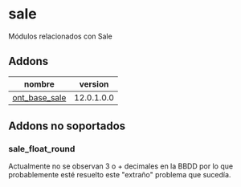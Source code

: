 sale
=========
Módulos relacionados con Sale


Addons
----------------
nombre | version
--- | ---
[ont_base_sale](ont_base_sale/) | 12.0.1.0.0

## Addons no soportados

### sale_float_round
Actualmente no se observan 3 o + decimales en la BBDD por lo que probablemente esté resuelto este "extraño" problema que sucedía.
